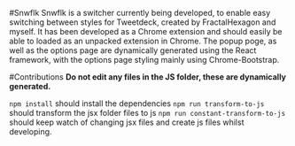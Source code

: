 #Snwflk
Snwflk is a switcher currently being developed, to enable easy switching between styles for Tweetdeck, created by FractalHexagon and myself.
It has been developed as a Chrome extension and should easily be able to loaded as an unpacked extension in Chrome.
The popup poge, as well as the options page are dynamically generated using the React framework, with the options page styling mainly using Chrome-Bootstrap.

#Contributions
**Do not edit any files in the JS folder, these are dynamically generated.**

`npm install` should install the dependencies
`npm run transform-to-js` should transform the jsx folder files to js
`npm run constant-transform-to-js` should keep watch of changing jsx files and create js files whilst developing.
